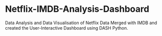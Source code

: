 # Netflix-IMDB-Analysis-Dashboard
Data Analysis and Data Visualisation of Netflix Data Merged with IMDB and created the User-Interactive Dashboard using DASH Python.
